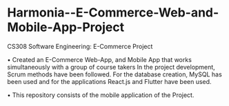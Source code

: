 # Harmonia--E-Commerce-Web-and-Mobile-App-Project
CS308 Software Engineering: E-Commerce Project

• Created an E-Commerce Web-App, and Mobile App that works simultaneously with a group of course takers In the project development, Scrum methods have been followed. For the database creation, MySQL has been used and for the applications React.js and Flutter have been used.

• This repository consists of the mobile application of the Project.
